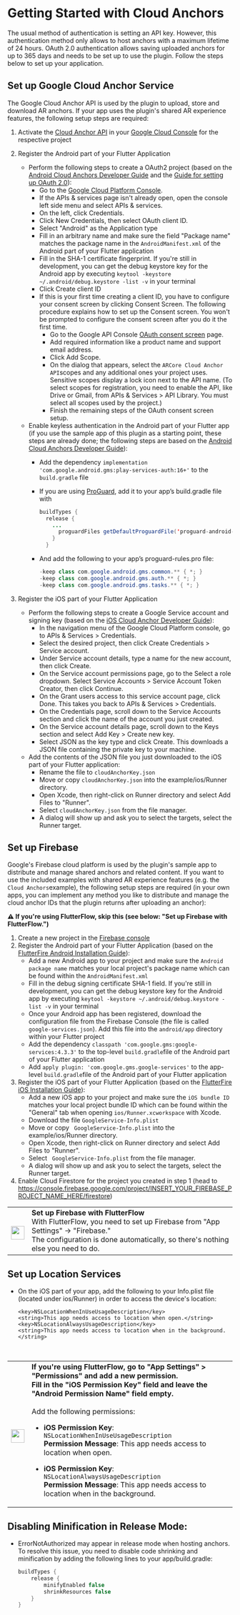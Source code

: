 # Getting Started with Cloud Anchors

The usual method of authentication is setting an API key. However, this authentication method only allows to host anchors with a maximum lifetime of 24 hours. OAuth 2.0 authentication allows saving uploaded anchors for up to 365 days and needs to be set up to use the plugin.
Follow the steps below to set up your application.

## Set up Google Cloud Anchor Service

The Google Cloud Anchor API is used by the plugin to upload, store and download AR anchors. If your app uses the plugin's shared AR experience features, the following setup steps are required:

1. Activate the [Cloud Anchor API](https://console.cloud.google.com/apis/api/arcorecloudanchor.googleapis.com) in your [Google Cloud Console](https://console.cloud.google.com) for the respective project
2. Register the Android part of your Flutter Application
   * Perform the following steps to create a OAuth2 project (based on the [Android Cloud Anchors Developer Guide](https://developers.google.com/ar/develop/java/cloud-anchors/developer-guide-android?hl=en) and the [Guide for setting up OAuth 2.0](https://support.google.com/cloud/answer/6158849#zippy=)):
     * Go to the [Google Cloud Platform Console](https://console.cloud.google.com).
     * If the APIs & services page isn't already open, open the console left side menu and select APIs & services.
     * On the left, click Credentials.
     * Click New Credentials, then select OAuth client ID.
     * Select "Android" as the Application type
     * Fill in an arbitrary name and make sure the field "Package name" matches the package name in the ```AndroidManifest.xml``` of the Android part of your Flutter application
     * Fill in the SHA-1 certificate fingerprint. If you're still in development, you can get the debug keystore key for the Android app by executing ```keytool -keystore ~/.android/debug.keystore -list -v``` in your terminal
     * Click Create client ID
     * If this is your first time creating a client ID, you have to configure your consent screen by clicking Consent Screen. The following procedure explains how to set up the Consent screen. You won't be prompted to configure the consent screen after you do it the first time.
       * Go to the Google API Console [OAuth consent screen](https://console.cloud.google.com/apis/credentials/consent) page.
       * Add required information like a product name and support email address.
       * Click Add Scope.
       * On the dialog that appears, select the ```ARCore Cloud Anchor API```scopes and any additional ones your project uses. Sensitive scopes display a lock icon next to the API name. (To select scopes for registration, you need to enable the API, like Drive or Gmail, from APIs & Services > API Library. You must select all scopes used by the project.)
       * Finish the remaining steps of the OAuth consent screen setup.
   * Enable keyless authentication in the Android part of your Flutter app (if you use the sample app of this plugin as a starting point, these steps are already done; the following steps are based on the [Android Cloud Anchors Developer Guide](https://developers.google.com/ar/develop/java/cloud-anchors/developer-guide-android?hl=en)):
     * Add the dependency ```implementation 'com.google.android.gms:play-services-auth:16+'``` to the ```build.gradle``` file
     * If you are using [ProGuard](https://www.guardsquare.com/en/products/proguard), add it to your app’s build.gradle file with
  
        ```java
        buildTypes {
          release {
            ...
              proguardFiles getDefaultProguardFile('proguard-android-optimize.txt'), 'proguard-rules.pro'
            }
          }
        ```
     * And add the following to your app’s proguard-rules.pro file:


        ```java
        -keep class com.google.android.gms.common.** { *; }
        -keep class com.google.android.gms.auth.** { *; }
        -keep class com.google.android.gms.tasks.** { *; }
        ```

3. Register the iOS part of your Flutter Application
   * Perform the following steps to create a Google Service account and signing key (based on the [iOS Cloud Anchor Developer Guide](https://developers.google.com/ar/develop/ios/cloud-anchors/developer-guide?hl=en)):
     * In the navigation menu of the Google Cloud Platform console, go to APIs & Services > Credentials.
     * Select the desired project, then click Create Credentials > Service account.
     * Under Service account details, type a name for the new account, then click Create.
     * On the Service account permissions page, go to the Select a role dropdown. Select Service Accounts > Service Account Token Creator, then click Continue.
     * On the Grant users access to this service account page, click Done. This takes you back to APIs & Services > Credentials.
     * On the Credentials page, scroll down to the Service Accounts section and click the name of the account you just created.
     * On the Service account details page, scroll down to the Keys section and select Add Key > Create new key.
     * Select JSON as the key type and click Create. This downloads a JSON file containing the private key to your machine.
   * Add the contents of the JSON file you just downloaded to the iOS part of your Flutter application:
     * Rename the file to ```cloudAnchorKey.json```
     * Move or copy ```cloudAnchorKey.json``` into the example/ios/Runner directory.
     * Open Xcode, then right-click on Runner directory and select Add Files to "Runner".
     * Select ```cloudAnchorKey.json```  from the file manager.
     * A dialog will show up and ask you to select the targets, select the Runner target.

## Set up Firebase 

Google's Firebase cloud platform is used by the plugin's sample app to distribute and manage shared anchors and related content. If you want to use the included examples with shared AR experience features (e.g. the ```Cloud Anchors```example), the following setup steps are required (in your own apps, you can implement any method you like to distribute and manage the cloud anchor IDs that the plugin returns after uploading an anchor):

<b> ⚠️ If you're using FlutterFlow, skip this (see below: "Set up Firebase with FlutterFlow.") </b>

1. Create a new project in the [Firebase console](https://console.firebase.google.com/project/_/overview)
2. Register the Android part of your Flutter Application (based on the [FlutterFire Android Installation Guide](https://firebase.flutter.dev/docs/installation/android/)):
   * Add a new Android app to your project and make sure the ```Android package name``` matches your local project's package name which can be found within the ```AndroidManifest.xml```
   * Fill in the debug signing certificate SHA-1 field. If you're still in development, you can get the debug keystore key for the Android app by executing ```keytool -keystore ~/.android/debug.keystore -list -v``` in your terminal
   * Once your Android app has been registered, download the configuration file from the Firebase Console (the file is called ```google-services.json```). Add this file into the ```android/app``` directory within your Flutter project
   * Add the dependency ```classpath 'com.google.gms:google-services:4.3.3'``` to the top-level ```build.gradle```file of the Android part of your Flutter application
   * Add ```apply plugin: 'com.google.gms.google-services'``` to the app-level ```build.gradle```file of the Android part of your Flutter application
3. Register the iOS part of your Flutter Application (based on the [FlutterFire iOS Installation Guide](https://firebase.flutter.dev/docs/installation/ios/)):
   * Add a new iOS app to your project and make sure the ```iOS bundle ID``` matches your local project bundle ID which can be found within the "General" tab when opening ```ios/Runner.xcworkspace``` with Xcode.
   * Download the file ```GoogleService-Info.plist``` 
   * Move or copy ``` GoogleService-Info.plist``` into the example/ios/Runner directory.
   * Open Xcode, then right-click on Runner directory and select Add Files to "Runner".
   * Select ``` GoogleService-Info.plist```  from the file manager.
   * A dialog will show up and ask you to select the targets, select the Runner target.
4. Enable Cloud Firestore for the project you created in step 1 (head to https://console.firebase.google.com/project/INSERT_YOUR_FIREBASE_PROJECT_NAME_HERE/firestore)

<table>
<td>
<img src="https://avatars.githubusercontent.com/u/74943865?s=48&amp;v=4" width="30" height="30" style="max-width: 100%; margin-bottom: -9px;"> </img>
</td>
<td> <b> Set up Firebase with FlutterFlow</b><br>
With FlutterFlow, you need to set up Firebase from "App Settings" -> "Firebase."<br>
The configuration is done automatically, so there's nothing else you need to do.</td></table>

## Set up Location Services

* On the iOS part of your app, add the following to your Info.plist file (located under ios/Runner) in order to access the device's location:
  ```
  <key>NSLocationWhenInUseUsageDescription</key>
  <string>This app needs access to location when open.</string>
  <key>NSLocationAlwaysUsageDescription</key>
  <string>This app needs access to location when in the background.</string>
  ```
  <br>
<table>
<td>
<img src="https://avatars.githubusercontent.com/u/74943865?s=48&amp;v=4" width="30" height="30" style="max-width: 100%; margin-bottom: -9px;"> </img>
</td>
<td><b> If you're using FlutterFlow, go to "App Settings" > "Permissions" and add a new permission.<br>
  Fill in the "iOS Permission Key" field and leave the "Android Permission Name" field empty.  </b><br>
<br>
  Add the following permissions:

- **iOS Permission Key**: `NSLocationWhenInUseUsageDescription`  
  **Permission Message**: This app needs access to location when open.

- **iOS Permission Key**: `NSLocationAlwaysUsageDescription`  
  **Permission Message**: This app needs access to location when in the background.

</td></table>

## Disabling Minification in Release Mode:

* ErrorNotAuthorized may appear in release mode when hosting anchors. 
  To resolve this issue, you need to disable code shrinking and minification by adding the following lines to your app/build.gradle:

    ```java
    buildTypes {
        release {
            minifyEnabled false
            shrinkResources false
        }
    }
    ```
